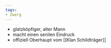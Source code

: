 ```yaml
---
tags:
- Zwerg
---
```


- glatzköpfiger, alter Mann
- macht einen senilen Eindruck
- offiziell Oberhaupt vom [[Klan Schildträger]]
